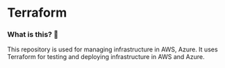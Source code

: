 # Terraform

### What is this? :thinking:
This repository is used for managing infrastructure in AWS, Azure.
It uses Terraform for testing and deploying infrastructure in AWS and Azure.

